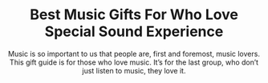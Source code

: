 ---
layout: post
title: Best Music Gifts For Who Love Special Sound Experience
subtitle: Music is so important to us that people are, first and foremost, music lovers. This gift guide is for those who love music. It’s for the last group, who don’t just listen to music, they love it.
header-img: "img/post/2023/09/copied/medium_music_gifts_1e54b6be7e.jpg"
header-style: text
permalink: "/music-gifts/"
catalog: true
tags:
  - Recipients 
  - Men
---   